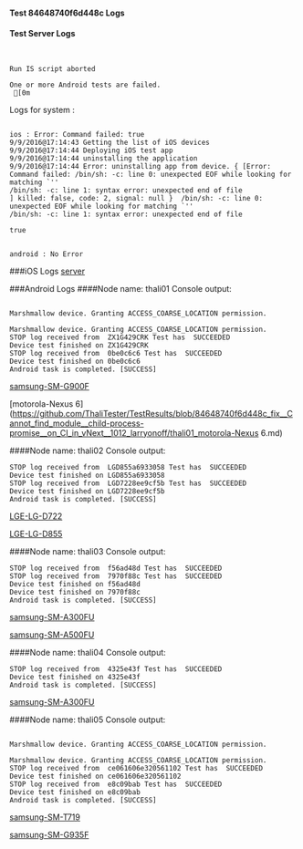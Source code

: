 #### Test 84648740f6d448c Logs

#### Test Server Logs
```

 
Run IS script aborted
 
One or more Android tests are failed.
 [0m

```


Logs for system : 
```

ios : Error: Command failed: true
9/9/2016@17:14:43 Getting the list of iOS devices 
9/9/2016@17:14:44 Deploying iOS test app 
9/9/2016@17:14:44 uninstalling the application 
9/9/2016@17:14:44 Error: uninstalling app from device. { [Error: Command failed: /bin/sh: -c: line 0: unexpected EOF while looking for matching `''
/bin/sh: -c: line 1: syntax error: unexpected end of file
] killed: false, code: 2, signal: null }  /bin/sh: -c: line 0: unexpected EOF while looking for matching `''
/bin/sh: -c: line 1: syntax error: unexpected end of file
 
true


android : No Error
```
###iOS Logs
[server](https://github.com/ThaliTester/TestResults/blob/84648740f6d448c_fix__Cannot_find_module__child-process-promise__on_CI_in_vNext__1012_larryonoff/iOS_server.md)




###Android Logs
####Node name: thali01
Console output:
```

Marshmallow device. Granting ACCESS_COARSE_LOCATION permission.

Marshmallow device. Granting ACCESS_COARSE_LOCATION permission.
STOP log received from  ZX1G429CRK Test has  SUCCEEDED
Device test finished on ZX1G429CRK 
STOP log received from  0be0c6c6 Test has  SUCCEEDED
Device test finished on 0be0c6c6 
Android task is completed. [SUCCESS]
```
[samsung-SM-G900F](https://github.com/ThaliTester/TestResults/blob/84648740f6d448c_fix__Cannot_find_module__child-process-promise__on_CI_in_vNext__1012_larryonoff/thali01_samsung-SM-G900F.md)

[motorola-Nexus 6](https://github.com/ThaliTester/TestResults/blob/84648740f6d448c_fix__Cannot_find_module__child-process-promise__on_CI_in_vNext__1012_larryonoff/thali01_motorola-Nexus 6.md)

####Node name: thali02
Console output:
```
STOP log received from  LGD855a6933058 Test has  SUCCEEDED
Device test finished on LGD855a6933058 
STOP log received from  LGD7228ee9cf5b Test has  SUCCEEDED
Device test finished on LGD7228ee9cf5b 
Android task is completed. [SUCCESS]
```
[LGE-LG-D722](https://github.com/ThaliTester/TestResults/blob/84648740f6d448c_fix__Cannot_find_module__child-process-promise__on_CI_in_vNext__1012_larryonoff/thali02_LGE-LG-D722.md)

[LGE-LG-D855](https://github.com/ThaliTester/TestResults/blob/84648740f6d448c_fix__Cannot_find_module__child-process-promise__on_CI_in_vNext__1012_larryonoff/thali02_LGE-LG-D855.md)

####Node name: thali03
Console output:
```
STOP log received from  f56ad48d Test has  SUCCEEDED
STOP log received from  7970f88c Test has  SUCCEEDED
Device test finished on f56ad48d 
Device test finished on 7970f88c 
Android task is completed. [SUCCESS]
```
[samsung-SM-A300FU](https://github.com/ThaliTester/TestResults/blob/84648740f6d448c_fix__Cannot_find_module__child-process-promise__on_CI_in_vNext__1012_larryonoff/thali03_samsung-SM-A300FU.md)

[samsung-SM-A500FU](https://github.com/ThaliTester/TestResults/blob/84648740f6d448c_fix__Cannot_find_module__child-process-promise__on_CI_in_vNext__1012_larryonoff/thali03_samsung-SM-A500FU.md)

####Node name: thali04
Console output:
```
STOP log received from  4325e43f Test has  SUCCEEDED
Device test finished on 4325e43f 
Android task is completed. [SUCCESS]
```
[samsung-SM-A300FU](https://github.com/ThaliTester/TestResults/blob/84648740f6d448c_fix__Cannot_find_module__child-process-promise__on_CI_in_vNext__1012_larryonoff/thali04_samsung-SM-A300FU.md)

####Node name: thali05
Console output:
```

Marshmallow device. Granting ACCESS_COARSE_LOCATION permission.

Marshmallow device. Granting ACCESS_COARSE_LOCATION permission.
STOP log received from  ce061606e320561102 Test has  SUCCEEDED
Device test finished on ce061606e320561102 
STOP log received from  e8c09bab Test has  SUCCEEDED
Device test finished on e8c09bab 
Android task is completed. [SUCCESS]
```
[samsung-SM-T719](https://github.com/ThaliTester/TestResults/blob/84648740f6d448c_fix__Cannot_find_module__child-process-promise__on_CI_in_vNext__1012_larryonoff/thali05_samsung-SM-T719.md)

[samsung-SM-G935F](https://github.com/ThaliTester/TestResults/blob/84648740f6d448c_fix__Cannot_find_module__child-process-promise__on_CI_in_vNext__1012_larryonoff/thali05_samsung-SM-G935F.md)


